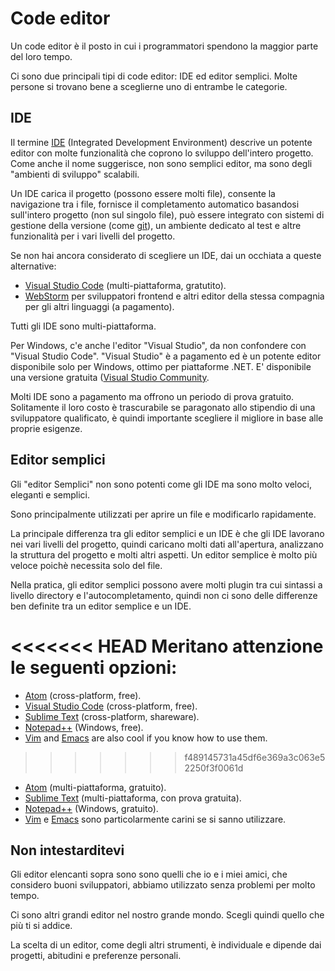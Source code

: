 # Code editor

Un code editor è il posto in cui i programmatori spendono la maggior parte del loro tempo.

Ci sono due principali tipi di code editor: IDE ed editor semplici. Molte persone si trovano bene a sceglierne uno di entrambe le categorie.

## IDE

Il termine [IDE](https://en.wikipedia.org/wiki/Integrated_development_environment) (Integrated Development Environment) descrive un potente editor con molte funzionalità che coprono lo sviluppo dell'intero progetto. Come anche il nome suggerisce, non sono semplici editor, ma sono degli "ambienti di sviluppo" scalabili.

Un IDE carica il progetto (possono essere molti file), consente la navigazione tra i file, fornisce il completamento automatico basandosi sull'intero progetto (non sul singolo file), può essere integrato con sistemi di gestione della versione (come [git](https://git-scm.com/)), un ambiente dedicato al test e altre funzionalità per i vari livelli del progetto.

Se non hai ancora considerato di scegliere un IDE, dai un occhiata a queste alternative:

- [Visual Studio Code](https://code.visualstudio.com/) (multi-piattaforma, gratutito).
- [WebStorm](http://www.jetbrains.com/webstorm/) per sviluppatori frontend e altri editor della stessa compagnia per gli altri linguaggi (a pagamento).

Tutti gli IDE sono multi-piattaforma.

Per Windows, c'e anche l'editor "Visual Studio", da non confondere con "Visual Studio Code". "Visual Studio" è a pagamento ed è un potente editor disponibile solo per Windows, ottimo per piattaforme .NET. E' disponibile una versione gratuita ([Visual Studio Community](https://www.visualstudio.com/vs/community/).

Molti IDE sono a pagamento ma offrono un periodo di prova gratuito. Solitamente il loro costo è trascurabile se paragonato allo stipendio di una sviluppatore qualificato, è quindi importante scegliere il migliore in base alle proprie esigenze.

## Editor semplici

Gli "editor Semplici" non sono potenti come gli IDE ma sono molto veloci, eleganti e semplici.

Sono principalmente utilizzati per aprire un file e modificarlo rapidamente.

La principale differenza tra gli editor semplici e un IDE è che gli IDE lavorano nei vari livelli del progetto, quindi caricano molti dati all'apertura, analizzano la struttura del progetto e molti altri aspetti. Un editor semplice è molto più veloce poichè necessita solo del file.

Nella pratica, gli editor semplici possono avere molti plugin tra cui sintassi a livello directory e l'autocompletamento, quindi non ci sono delle differenze ben definite tra un editor semplice e un IDE.

<<<<<<< HEAD
Meritano attenzione le seguenti opzioni:
=======
- [Atom](https://atom.io/) (cross-platform, free).
- [Visual Studio Code](https://code.visualstudio.com/) (cross-platform, free).
- [Sublime Text](http://www.sublimetext.com) (cross-platform, shareware).
- [Notepad++](https://notepad-plus-plus.org/) (Windows, free).
- [Vim](http://www.vim.org/) and [Emacs](https://www.gnu.org/software/emacs/) are also cool if you know how to use them.
>>>>>>> f489145731a45df6e369a3c063e52250f3f0061d

- [Atom](https://atom.io/) (multi-piattaforma, gratuito).
- [Sublime Text](http://www.sublimetext.com) (multi-piattaforma, con prova gratuita).
- [Notepad++](https://notepad-plus-plus.org/) (Windows, gratuito).
- [Vim](http://www.vim.org/) e [Emacs](https://www.gnu.org/software/emacs/) sono particolarmente carini se si sanno utilizzare.

## Non intestarditevi

Gli editor elencanti sopra sono sono quelli che io e i miei amici, che considero buoni sviluppatori, abbiamo utilizzato senza problemi per molto tempo.

Ci sono altri grandi editor nel nostro grande mondo. Scegli quindi quello che più ti si addice.

La scelta di un editor, come degli altri strumenti, è individuale e dipende dai progetti, abitudini e preferenze personali.
